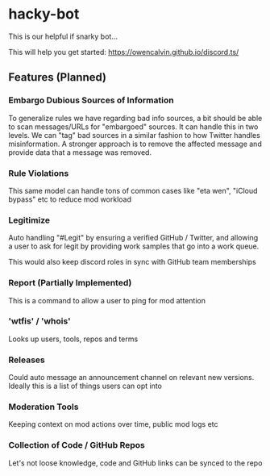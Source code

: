 # hacky-bot

This is our helpful if snarky bot...

This will help you get started:
https://owencalvin.github.io/discord.ts/

## Features (Planned)

### Embargo Dubious Sources of Information 

To generalize rules we have regarding bad info sources, a bit should be able to scan messages/URLs for "embargoed" sources.  It can handle this in two levels.  We can "tag" bad sources in a similar fashion to how Twitter handles misinformation.  A stronger approach is to remove the affected message and provide data that a message was removed.

### Rule Violations

This same model can handle tons of common cases like "eta wen", "iCloud bypass" etc to reduce mod workload

### Legitimize

Auto handling "#Legit" by ensuring a verified GitHub / Twitter, and allowing a user to ask for legit by providing work samples that go into a work queue.

This would also keep discord roles in sync with GitHub team memberships 

### Report (Partially Implemented)

This is a command to allow a user to ping for mod attention

### 'wtfis' / 'whois'

Looks up users, tools, repos and terms

### Releases

Could auto message an announcement channel on relevant new versions.  Ideally this is a list of things users can opt into

### Moderation Tools

Keeping context on mod actions over time, public mod logs etc

### Collection of Code / GitHub Repos

Let's not loose knowledge, code and GitHub links can be synced to the repo
